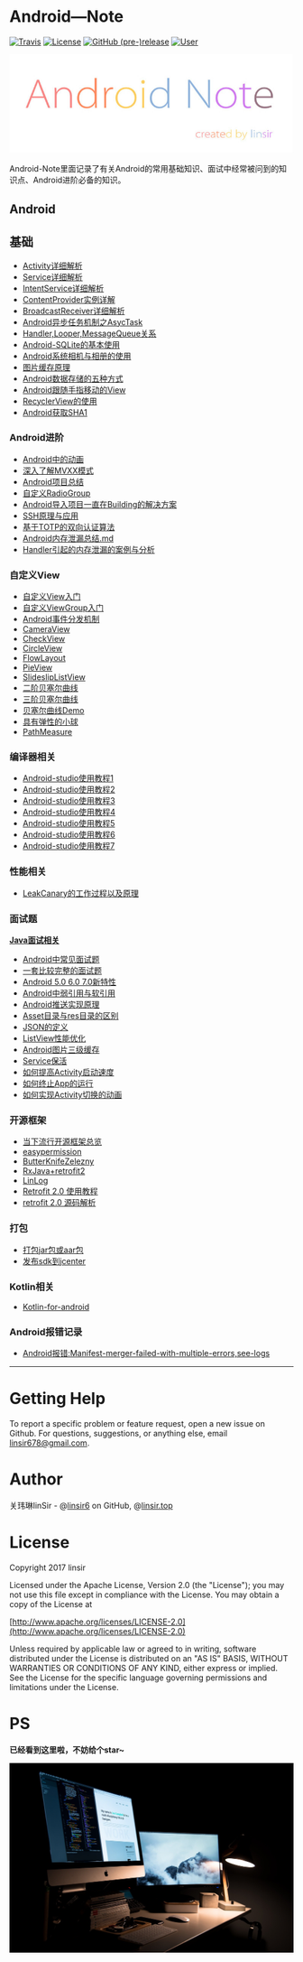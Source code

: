 # Android—Note

[![Travis](https://img.shields.io/badge/build-passing-brightgreen.svg)](https://github.com/linsir6) [![License](https://img.shields.io/badge/license-Apache%202-4EB1BA.svg)](https://www.apache.org/licenses/LICENSE-2.0.html) [![GitHub (pre-)release](https://img.shields.io/badge/release-v1.0.0-ff69b4.svg)](https://github.com/linsir6/Android-Notes/releases) [![User](https://img.shields.io/badge/user-linsir-yellow.svg)](https://github.com/linsir6)


![](/AndroidNote/img/android-note2.jpg)




Android-Note里面记录了有关Android的常用基础知识、面试中经常被问到的知识点、Android进阶必备的知识。



## Android

## 基础

- [Activity详细解析](/AndroidNote/Android基础/Activity详细解析.md)
- [Service详细解析](/AndroidNote/Android基础/Service详细解析.md)
- [IntentService详细解析](/AndroidNote/Android基础/IntentService详细解析.md)
- [ContentProvider实例详解](/AndroidNote/Android基础/ContentProvider实例详解.md)
- [BroadcastReceiver详细解析](/AndroidNote/Android基础/BroadcastReceiver详细解析.md)
- [Android异步任务机制之AsycTask](/AndroidNote/Android基础/Android异步任务机制之AsycTask.md)
- [Handler,Looper,MessageQueue关系](/AndroidNote/Android基础/Handler,Looper,MessageQueue关系.md)
- [Android-SQLite的基本使用](/AndroidNote/Android基础/Android-SQLite的基本使用.md)
- [Android系统相机与相册的使用](/AndroidNote/Android基础/Android中相机与相册的详细使用.md)
- [图片缓存原理](/AndroidNote/Android基础/图片缓存原理.md)
- [Android数据存储的五种方式](/AndroidNote/Android基础/Android数据存储的五种方式.md)
- [Android跟随手指移动的View](/AndroidNote/Android基础/Android跟随手指移动的view.md)
- [RecyclerView的使用](/AndroidNote/Android基础/RecyclerView的简介.md)
- [Android获取SHA1](/AndroidNote/Android基础/Android获取SHA1.md)


### Android进阶

- [Android中的动画](/AndroidNote/Android进阶/Android中的动画.md)
- [深入了解MVXX模式](/AndroidNote/Android进阶/深入了解MVXX模式.md)
- [Android项目总结](/AndroidNote/Android进阶/Android项目总结.md)
- [自定义RadioGroup](/AndroidNote/Android进阶/自定义RadioGroup.md)
- [Android导入项目一直在Building的解决方案](/AndroidNote/Android进阶/AndroidStudio导入工程一直在Building的解决方案.md)
- [SSH原理与应用](/AndroidNote/Android进阶/SSH原理与应用.md)
- [基于TOTP的双向认证算法](/AndroidNote/Android进阶/基于OTP算法的双向认证.md)
- [Android内存泄漏总结.md](/AndroidNote/Android进阶/Android内存泄漏总结.md)
- [Handler引起的内存泄漏的案例与分析](/AndroidNote/Android进阶/Handler引起的内存泄漏以及分析.md)

### 自定义View

- [自定义View入门](/AndroidNote/Android自定义View/自定义View入门.md)
- [自定义ViewGroup入门](/AndroidNote/Android自定义View/自定义ViewGroup入门.md)
- [Android事件分发机制](/AndroidNote/Android自定义View/Android事件分发机制.md)
- [CameraView](/AndroidNote/Android自定义View/自定义View——CameraView.md)
- [CheckView](/AndroidNote/Android自定义View/自定义View——CheckView.md)
- [CircleView](/AndroidNote/Android自定义View/自定义View——CircleView.md)
- [FlowLayout](/AndroidNote/Android自定义View/自定义View——FlowLayout.md)
- [PieView](/AndroidNote/Android自定义View/自定义View——PieView.md)
- [SlideslipListView](/AndroidNote/Android自定义View/自定义view——sideslipListView.md)
- [二阶贝塞尔曲线](/AndroidNote/Android自定义View/二阶贝塞尔曲线.md)
- [三阶贝塞尔曲线](/AndroidNote/Android自定义View/三阶贝塞尔曲线.md)
- [贝塞尔曲线Demo](https://github.com/linsir6/mCustomView/tree/master/BezierDemo)
- [具有弹性的小球](https://github.com/linsir6/mCustomView/tree/master/MagicCircle)
- [PathMeasure](/AndroidNote/Android自定义View/PathMeasure.md)


### 编译器相关

- [Android-studio使用教程1](/AndroidNote/Android编译器相关/AndroidStudio使用教程(第一弹).md)
- [Android-studio使用教程2](/AndroidNote/Android编译器相关/AndroidStudio使用教程(第二弹).md)
- [Android-studio使用教程3](/AndroidNote/Android编译器相关/AndroidStudio使用教程(第三弹).md)
- [Android-studio使用教程4](/AndroidNote/Android编译器相关/AndroidStudio使用教程(第四弹).md)
- [Android-studio使用教程5](/AndroidNote/Android编译器相关/AndroidStudio使用教程(第五弹).md)
- [Android-studio使用教程6](/AndroidNote/Android编译器相关/AndroidStudio使用教程(第六弹).md)
- [Android-studio使用教程7](/AndroidNote/Android编译器相关/AndroidStudio使用教程(第七弹).md)



### 性能相关

- [LeakCanary的工作过程以及原理](AndroidNote/Android性能优化相关/LeakCanary工作过程以及原理.md)


### 面试题

  [**Java面试相关**](https://github.com/linsir6/JavaNote)

- [Android中常见面试题](/AndroidNote/Android面试相关/Android中常见面试题.md)
- [一套比较完整的面试题](/AndroidNote/Android面试相关/面试题.md)
- [Android 5.0 6.0 7.0新特性](/AndroidNote/Android面试相关/Android5.0-6.0-7.0新特性.md)
- [Android中弱引用与软引用](/AndroidNote/Android面试相关/Android中弱引用与软引用.md)
- [Android推送实现原理](/AndroidNote/Android面试相关/Android推送实现原理.md)
- [Asset目录与res目录的区别](/AndroidNote/Android面试相关/Asset目录与res目录的区别.md)
- [JSON的定义](/AndroidNote/Android面试相关/JSON的定义.md)
- [ListView性能优化](/AndroidNote/Android面试相关/ListView性能优化.md)
- [Android图片三级缓存](/AndroidNote/Android面试相关/Android图片三级缓存.md)
- [Service保活](/AndroidNote/Android面试相关/Service保活.md)
- [如何提高Activity启动速度](/AndroidNote/Android面试相关/如何提高Activity启动速度.md)
- [如何终止App的运行](/AndroidNote/Android面试相关/如何终止App的运行.md)
- [如何实现Activity切换的动画](/AndroidNote/Android面试相关/如何实现Activity切换的动画.md)

### 开源框架

- [当下流行开源框架总览](/AndroidNote/Android开源框架相关/Android当下最流行的开源框架总结.md)
- [easypermission](/AndroidNote/Android开源框架相关/动态申请权限库：easypermissions使用与源码解析.md)
- [ButterKnifeZelezny](/AndroidNote/Android开源框架相关/Android黑科技——ButterKnifeZelezny.md)
- [RxJava+retrofit2](/AndroidNote/Android开源框架相关/RxJava+retrofit2实现安卓中网络操作.md)
- [LinLog](/AndroidNote/Android开源框架相关/一款Android的Log、Toast的库.md)
- [Retrofit 2.0 使用教程](http://www.jianshu.com/p/a3e162261ab6)
- [retrofit 2.0 源码解析](http://www.jianshu.com/p/0c055ad46b6c)


### 打包

- [打包jar包或aar包](/AndroidNote/Android打包相关/Android将library打包成jar文件或aar文件.md)
- [发布sdk到jcenter](/AndroidNote/Android打包相关/Android发布sdk到jcenter.md)


### Kotlin相关

- [Kotlin-for-android](/AndroidNote/Kotlin相关/Kotlin-for-android.md)


### Android报错记录

- [Android报错:Manifest-merger-failed-with-multiple-errors,see-logs](https://github.com/linsir6/AndroidNote/blob/master/AndroidNote/Android%E6%8A%A5%E9%94%99%E8%AE%B0%E5%BD%95/Android%E6%8A%A5%E9%94%99-Manifest%20merger%20failed%20with%20multiple%20errors%2C%20see%20logs.md)




----

# Getting Help

To report a specific problem or feature request, open a new issue on Github. For questions, suggestions, or anything else, email linsir678@gmail.com.



# Author

关玮琳linSir - @[linsir6](https://github.com/linsir6) on GitHub, @[linsir.top](http://linsir.top)

# License

Copyright 2017 linsir

Licensed under the Apache License, Version 2.0 (the "License"); you may not use this file except in compliance with the License. You may obtain a copy of the License at

[http://www.apache.org/licenses/LICENSE-2.0](http://www.apache.org/licenses/LICENSE-2.0)

Unless required by applicable law or agreed to in writing, software distributed under the License is distributed on an "AS IS" BASIS, WITHOUT WARRANTIES OR CONDITIONS OF ANY KIND, either express or implied. See the License for the specific language governing permissions and limitations under the License.



# PS
**已经看到这里啦，不妨给个star~**

![](/AndroidNote/img/background.jpg)

